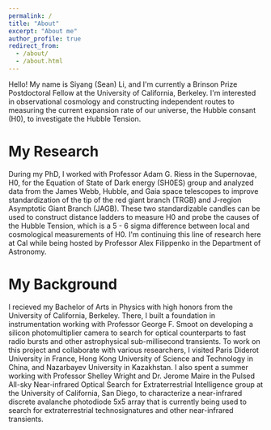 ```yaml
---
permalink: /
title: "About"
excerpt: "About me"
author_profile: true
redirect_from: 
  - /about/
  - /about.html
---
```


Hello! My name is Siyang (Sean) Li, and I'm currently a Brinson Prize Postdoctoral Fellow at the University of California, Berkeley. I'm interested in observational cosmology and constructing independent routes to measuring the current expansion rate of our universe, the Hubble consant (H0), to investigate the Hubble Tension. 

# My Research

During my PhD, I worked with Professor Adam G. Riess in the Supernovae, H0, for the Equation of State of Dark energy (SH0ES) group and analyzed data from the James Webb, Hubble, and Gaia space telescopes to improve standardization of the tip of the red giant branch (TRGB) and J-region Asymptotic Giant Branch (JAGB). These two standardizable candles can be used to construct distance ladders to measure H0 and probe the causes of the Hubble Tension, which is a 5 - 6 sigma difference between local and cosmological measurements of H0. I'm continuing this line of research here at Cal while being hosted by Professor Alex Filippenko in the Department of Astronomy.

# My Background

I recieved my Bachelor of Arts in Physics with high honors from the University of California, Berkeley. There, I built a foundation in instrumentation working with Professor George F. Smoot on developing a silicon photomultiplier camera to search for optical counterparts to fast radio bursts and other astrophysical sub-millisecond transients. To work on this project and collaborate with various researchers, I visited Paris Diderot University in France, Hong Kong University of Science and Technology in China, and Nazarbayev University in Kazakhstan. I also spent a summer working with Professor Shelley Wright and Dr. Jerome Maire in the Pulsed All-sky Near-infrared Optical Search for Extraterrestrial Intelligence group at the University of California, San Diego, to characterize a near-infrared discrete avalanche photodiode 5x5 array that is currently being used to search for extraterrestrial technosignatures and other near-infrared transients.

